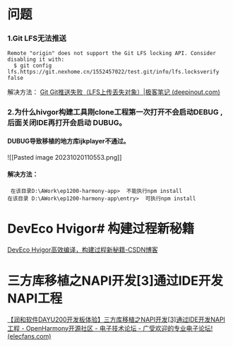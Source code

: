 # 问题
### 1.Git LFS无法推送
```
Remote "origin" does not support the Git LFS locking API. Consider disabling it with:
  $ git config lfs.https://git.nexhome.cn/1552457022/test.git/info/lfs.locksverify false
```
解决方法：
[Git Git推送失败（LFS上传丢失对象）|极客笔记 (deepinout.com)](https://deepinout.com/git/git-questions/368_git_git_failed_to_push_lfs_upload_missing_objects.html)

### 2.为什么hivgor构建工具刚clone工程第一次打开不会启动DEBUG , 后面关闭IDE再打开会启动 DUBUG。
#### DUBUG导致移植的地方库ijkplayer不通过。
![[Pasted image 20231020110553.png]]
#### 解决方法：
	 在该目录D:\AWork\ep1200-harmony-app>  不能执行npm install
	在该目录 D:\AWork\ep1200-harmony-app\entry>  可执行npm install

# DevEco Hvigor# 构建过程新秘籍
[DevEco Hvigor高效编译，构建过程新秘籍-CSDN博客](https://blog.csdn.net/HarmonyOSDev/article/details/133804892)

# 三方库移植之NAPI开发[3]通过IDE开发NAPI工程
[【润和软件DAYU200开发板体验】三方库移植之NAPI开发[3]通过IDE开发NAPI工程 - OpenHarmony开源社区 - 电子技术论坛 - 广受欢迎的专业电子论坛! (elecfans.com)](https://bbs.elecfans.com/jishu_2311953_1_1.html)
